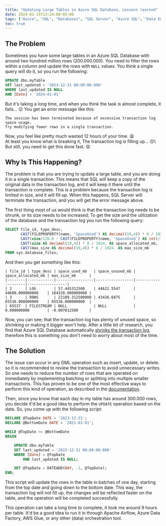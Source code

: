 ```yaml
---
title: "Updating Large Tables in Azure SQL Database, Lessons learned"
date: 2024-01-15T13:24:08-05:00
tags: ["Azure", "SQL", "Databases", "SQL Server", "Azure SQL", "Data Engineering", "ETL"]
toc: true
---
```


## The Problem
Sometimes you have some large tables in an Azure SQL Database with around two hundred million rows (200.000.000). You need to filter the rows within a column and update the rows with ``NULL`` values. You think a single query will do it, so you run the following:
```sql
UPDATE dbo.myTable
SET last_updated = '2023-12-31 00:00:00.000'
WHERE last_updated IS NULL
AND [Date] < '2024-01-01'
```

But it's taking a long time, and when you think the task is almost complete, it fails... :confused:
You get an error message like this:
```log
The session has been terminated because of excessive transaction log space usage.
Try modifying fewer rows in a single transaction.
```

Now, you feel like pretty much wasted 12 hours of your time. :tired_face:\
At least you know what is breaking it, The transaction log is filling up... :pensive:\ 
But still, you need to get this done fast. :worried:


## Why Is This Happening?
The problem is that you are trying to update a large table, and you are doing it in a single transaction. This means that SQL will keep a copy of the original data in the transaction log, and it will keep it there until the transaction is complete. This is a problem because the transaction log is limited in size, and it will fill up. When this happens, SQL Server will terminate the transaction, and you will get the error message above.

The first thing most of us would think is that the transaction log needs to be shrunk, or its size needs to be increased;
To get the size and the utilization of the database and the transaction log you run the following query:
```sql
SELECT file_id, type_desc,
       CAST(FILEPROPERTY(name, 'SpaceUsed') AS decimal(19,4)) * 8 / 1024. AS space_used_mb,
       CAST(size/128.0 - CAST(FILEPROPERTY(name, 'SpaceUsed') AS int)/128.0 AS decimal(19,4)) AS space_unused_mb,
       CAST(size AS decimal(19,4)) * 8 / 1024. AS space_allocated_mb,
       CAST(max_size AS decimal(19,4)) * 8 / 1024. AS max_size_mb
FROM sys.database_files;
```

And then you get something like this:
```log
| file_id | type_desc | space_used_mb   | space_unused_mb | space_allocated_mb | max_size_mb      |
|--------|------------|-----------------|-----------------|--------------------|------------------|
| 2      | LOG        | 57.445312500    | 44622.5547      | 44680.000000000    | 184320.000000000 |
| 3      | ROWS       | 22109.312500000 | 43426.6875      | 65536.000000000    | 65536.000000000  |
| 65537  | FILESTREAM | NULL            | NULL            | 0.000000000        | -0.007812500     |
```

Now, you can see; that the transaction log has plenty of unused space, so shrinking or making it bigger won't help. After a little bit of research, you find that Azure SQL Database automatically [shrinks the transaction log](https://learn.microsoft.com/en-us/azure/azure-sql/database/file-space-manage?view=azuresql-db#shrink-transaction-log-file), therefore this is something you don't need to worry about most of the time.


## The Solution
The issue can occur in any DML operation such as insert, update, or delete. so it is recommended to review 
the transaction to avoid unnecessary writes. So one needs to reduce the number of rows that are operated on immediately by implementing batching or splitting into multiple smaller transactions. 
This has proven to be one of the most effective ways to perform this kind of operation, as described in the [documentation](https://learn.microsoft.com/en-us/azure/azure-sql/performance-improve-use-batching?view=azuresql-db&preserve-view=true).

Then, since you know that each day in my table has around 300.000 rows, you decide it'd be a good idea to perform 
the ``UPDATE`` operation based on the date. So, you come up with the following script:

```sql
DECLARE @TopDate DATE = '2023-12-31';
DECLARE @BottomDate DATE = '2021-01-01'; 

WHILE @TopDate >= @BottomDate
BEGIN

    UPDATE dbo.myTable
    SET last_updated = '2023-12-31 00:00:00.000'
    WHERE [Date] = @TopDate 
        AND last_updated IS NULL;

    SET @TopDate = DATEADD(DAY, -1, @TopDate);
END;
```

This script will update the rows in the table in batches of one day, starting from the top date and going down to the
bottom date. This way, the transaction log will not fill up, the changes will be reflected faster on the table, and 
the operation will be completed successfully.

This operation can take a long time to complete, it took me around 9 hours per table. It'd be a good idea to run it in through Apache Airflow, Azure Data Factory, AWS Glue, or any other (data) orchestration tool.
